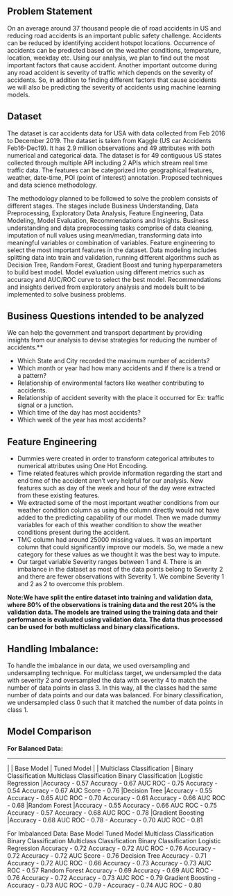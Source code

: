 ## Problem Statement
 
On an average around 37 thousand people die of road accidents in US and reducing road accidents is an important public safety challenge. Accidents can be reduced by identifying accident hotspot locations. Occurrence of accidents can be predicted based on the weather conditions, temperature, location, weekday etc. Using our analysis, we plan to find out the most important factors that cause accident.  Another important outcome during any road accident is severity of traffic which depends on the severity of accidents. So, in addition to finding different factors that cause accidents we will also be predicting the severity of accidents using machine learning models.

## Dataset 
 
The dataset is car accidents data for USA with data collected from Feb 2016 to December 2019. The dataset is taken from Kaggle (US car Accidents Feb16-Dec19). It has 2.9 million observations and 49 attributes with both numerical and categorical data. The dataset is for 49 contiguous US states collected through multiple API including 2 APIs which stream real time traffic data. The features can be categorized into geographical features, weather, date-time, POI (point of interest) annotation.  Proposed techniques and data science methodology.

The methodology planned to be followed to solve the problem consists of different stages. The stages include Business Understanding, Data Preprocessing, Exploratory Data Analysis, Feature Engineering, Data Modeling, Model Evaluation, Recommendations and Insights. Business understanding and data preprocessing tasks comprise of data cleaning, imputation of null values using mean/median, transforming data into meaningful variables or combination of variables. Feature engineering to select the most important features in the dataset. Data modeling includes splitting data into train and validation, running different algorithms such as Decision Tree, Random Forest, Gradient Boost and tuning hyperparameters to build best model. Model evaluation using different metrics such as accuracy and AUC/ROC curve to select the best model. Recommendations and insights derived from exploratory analysis and models built to be implemented to solve business problems.
 
 
## Business Questions intended to be analyzed 
 
We can help the government and transport department by providing insights from our analysis to devise strategies for reducing the number of accidents.**
<br>
* Which State and City recorded the maximum number of accidents?
* Which month or year had how many accidents and if there is a trend or a pattern?
* Relationship of environmental factors like weather contributing to accidents.
* Relationship of accident severity with the place it occurred for Ex: traffic signal or a junction.
* Which time of the day has most accidents? 
* Which week of the year has most accidents?


## Feature Engineering

* Dummies were created in order to transform categorical attributes to numerical attributes using One Hot Encoding.  
* Time related features which provide information regarding the start and end time of the accident aren’t very helpful for our analysis. New features such as day of the week and hour of the day were extracted from these existing features. 
* We extracted some of the most important weather conditions from our weather condition column as using the column directly would not have added to the predicting capability of our model. Then we made dummy variables for each of this weather condition to show the weather conditions present during the accident.  
* TMC column had around 25000 missing values. It was an important column that could significantly improve our models. So, we made a new category for these values as we thought it was the best way to impute.  
* Our target variable Severity ranges between 1 and 4. There is an imbalance in the dataset as most of the data points belong to Severity 2 and there are fewer observations with Severity 1. We combine Severity 1 and 2 as 2 to overcome this problem. 

 
 
**Note:We have split the entire dataset into training and validation data, where 80% of the observations is training data and the rest 20% is the validation data. The models are trained using the training data and their performance is evaluated using validation data. The data thus processed can be used for both multiclass and binary classifications.**
 
 
## Handling Imbalance: 

To handle the imbalance in our data, we used oversampling and undersampling technique. For multiclass target, we undersampled the data with severity 2 and oversampled the data with severity 4 to match the number of data points in class 3. In this way, all the classes had the same number of data points and our data was balanced. For binary classification, we undersampled class 0 such that it matched the number of data points in class 1.

## Model Comparison

**For Balanced Data:**

 ---------------------------------------------------------
|                   |      Base Model          |          Tuned Model       | 
|                         Multiclass Classification | Binary Classification Multiclass Classification Binary Classification 
|Logistic Regression |Accuracy - 0.57 Accuracy - 0.67 AUC ROC - 0.75 Accuracy - 0.54 Accuracy - 0.67 AUC Score - 0.76 
|Decision Tree       |Accuracy - 0.55 Accuracy - 0.65 AUC ROC - 0.70 Accuracy - 0.61 Accuracy - 0.66 AUC ROC - 0.68 
|Random Forest       |Accuracy - 0.55 Accuracy - 0.66 AUC ROC - 0.75 Accuracy - 0.57 Accuracy - 0.68 AUC ROC - 0.78 
|Gradient Boosting   |Accuracy - 0.68 AUC ROC - 0.78 - Accuracy - 0.70 AUC ROC - 0.81 
 
For Imbalanced Data: 
 Base Model Tuned Model  Multiclass  Classification Binary Classification Multiclass Classification Binary Classification Logistic Regression Accuracy - 0.72 Accuracy - 0.72 AUC ROC - 0.76 Accuracy - 0.72 Accuracy - 0.72 AUC Score - 0.76 Decision Tree Accuracy - 0.71 Accuracy - 0.72 AUC ROC - 0.66 Accuracy - 0.73 Accuracy - 0.73 AUC ROC - 0.57 Random Forest Accuracy - 0.69 Accuracy - 0.69 AUC ROC - 0.76 Accuracy - 0.72 Accuracy - 0.73 AUC ROC - 0.79 Gradient Boosting - Accuracy - 0.73 AUC ROC - 0.79 - Accuracy - 0.74 AUC ROC - 0.80 
